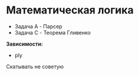 # Математическая логика

- Задача A - Парсер
- Задача C - Теорема Гливенко

**Зависимости:**
- ply

Скатывать не советую